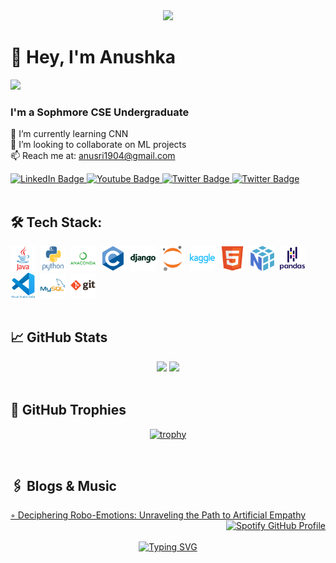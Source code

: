 <div align="center">
<img width=1000px src="https://media.giphy.com/media/v1.Y2lkPTc5MGI3NjExeXZpY3Iya3duaGtkZWtpeWVzY2J5MG01NmJ0b2VqdG9ua2ZkamRiZSZlcD12MV9pbnRlcm5hbF9naWZfYnlfaWQmY3Q9Zw/MaAnM8hIvjyEvzYhlW/giphy.gif">
</div>

# 👋 Hey, I'm Anushka

![](https://komarev.com/ghpvc/?username=kuhu42)

### I'm a Sophmore CSE Undergraduate
🌱 I’m currently learning CNN<br>
👯 I’m looking to collaborate on ML projects<br>
📫 Reach me at: anusri1904@gmail.com
<div id="badges">
  <a href="www.linkedin.com/in/anushka42">
    <img src="https://img.shields.io/badge/LinkedIn-blue?style=for-the-badge&logo=linkedin&logoColor=white" alt="LinkedIn Badge"/>
  </a>
  <a href="https://medium.com/@kuhu42">
    <img src="https://img.shields.io/badge/Medium-black?style=for-the-badge&logo=medium&logoColor=white" alt="Youtube Badge"/>
  </a>
  <a href="https://www.hackerrank.com/profile/as12081">
    <img src="https://img.shields.io/badge/Hackerrank-darkgreen?style=for-the-badge&logo=hackerrank&logoColor=white" alt="Twitter Badge"/>
  </a>
   <a href="https://discord.com/@kuhu42">
    <img src="https://img.shields.io/badge/Discord-critical?style=for-the-badge&logo=discord&logoColor=white" alt="Twitter Badge"/>
  </a>
</div>
<br>

## 🛠️ Tech Stack:
<div>
  <img src="https://github.com/devicons/devicon/blob/master/icons/java/java-original-wordmark.svg" title="Java" alt="Java" width="40" height="40"/>&nbsp;
  <img src="https://github.com/devicons/devicon/blob/master/icons/python/python-original-wordmark.svg" title="Python" alt="Python" width="40" height="40"/>&nbsp;
  <img src="https://github.com/devicons/devicon/blob/master/icons/anaconda/anaconda-original-wordmark.svg" title="Anaconda" alt="Anaconda" width="40" height="40"/>&nbsp;
  <img src="https://github.com/devicons/devicon/blob/master/icons/c/c-original.svg" title="C" alt="C" width="40" height="40"/>&nbsp;
  <img src="https://github.com/devicons/devicon/blob/master/icons/django/django-plain-wordmark.svg" title="Django" alt="Django" width="40" height="40"/>&nbsp;
  <img src="https://github.com/devicons/devicon/blob/master/icons/jupyter/jupyter-original.svg" title="Jupyter" alt="Jupyter" width="40" height="40"/>&nbsp;
  <img src="https://github.com/devicons/devicon/blob/master/icons/kaggle/kaggle-original-wordmark.svg"  title="Kaggle" alt="Kaggle" width="40" height="40"/>&nbsp;
  <img src="https://github.com/devicons/devicon/blob/master/icons/html5/html5-original.svg" title="HTML5" alt="HTML" width="40" height="40"/>&nbsp;
  <img src="https://github.com/devicons/devicon/blob/master/icons/numpy/numpy-original.svg" title="NumPy" alt="NumPy" width="40" height="40"/>&nbsp;
  <img src="https://github.com/devicons/devicon/blob/master/icons/pandas/pandas-original-wordmark.svg" title="Pandas" alt="Pandas" width="40" height="40"/>&nbsp;
  <img src="https://github.com/devicons/devicon/blob/master/icons/vscode/vscode-original-wordmark.svg" title="VSCode"  alt="VSCode" width="40" height="40"/>&nbsp;
  <img src="https://github.com/devicons/devicon/blob/master/icons/mysql/mysql-original-wordmark.svg" title="MySQL"  alt="MySQL" width="40" height="40"/>&nbsp;
  <img src="https://github.com/devicons/devicon/blob/master/icons/git/git-original-wordmark.svg" title="Git" **alt="Git" width="40" height="40"/>
</div>
<br>

## 📈 GitHub Stats
<div id="stats" align="center">
<!-- <img height="180cm" src="https://github-readme-streak-stats.herokuapp.com/?user=kuhu42&theme=radical&hide_border=true)](https://github.com/anuraghazra/github-readme-stats"/>--><img height="180cm" align="centre" src="https://github-readme-stats.vercel.app/api?username=kuhu42&theme=radical&show_icons=true&hide_border=true&count_private=true)](https://github.com/anuraghazra/github-readme-stats"/>
<img height="180em" src="https://github-readme-stats.vercel.app/api/top-langs/?username=kuhu42&theme=radical&show_icons=true&hide_border=true&layout=compact"/> 
</div>
<br>

## 🎱 GitHub Trophies
<div align="center">
  
[![trophy](https://github-profile-trophy.vercel.app/?username=kuhu42&theme=onedark)](https://github.com/ryo-ma/github-profile-trophy)
</div>
<br>

## 🖇️ Blogs & Music
<!-- BLOG-POST-LIST:START -->
<div>
  <a href="https://medium.com/data-science-community-srm/deciphering-robo-emotions-unraveling-the-path-to-artificial-empathy-88e3d75479e3">◦ Deciphering Robo-Emotions: Unraveling the Path to Artificial Empathy</a>
</div>
<!-- BLOG-POST-LIST:END -->
<div align="right">
<a href="https://spotify-github-profile.vercel.app/api/view.svg?uid=lfl4attx5tynfckcp03h84aca&redirect=true">
    <img src="https://spotify-github-profile.vercel.app/api/view.svg?uid=lfl4attx5tynfckcp03h84aca&cover_image=true&theme=compact&show_offline=false&background_color=004d65&interchange=false" alt="Spotify GitHub Profile" />
</a>
</div>
<br>
<div align="center" style="text-align:center;">
   <a href="https://git.io/typing-svg"><img src="https://readme-typing-svg.demolab.com?font=Fira+Code&size=25&pause=10&color=F2E7FF80&random=false&width=435&lines=Thank+You+For+Stopping+By+:]" alt="Typing SVG" /></a>
</div>


<!--
**kuhu42/kuhu42** is a ✨ _special_ ✨ repository because its `README.md` (this file) appears on your GitHub profile.

Here are some ideas to get you started:

- 🔭 I’m currently working on ...
-  ...<img src="https://raw.githubusercontent.com/iampavangandhi/iampavangandhi/master/gifs/Hi.gif" width="30px">
- 🤔 I’m looking for help with ...
- 💬 Ask me about ...
- [![Typing SVG](https://readme-typing-svg.herokuapp.com?font=Courier+new&color=%23808080&size=35&width=800&duration=6969&lines=Thank+You+For+Stopping+By!)](https://git.io/typing-svg)
- 😄 Pronouns: ...
- ⚡ Fun fact: ...
-->
